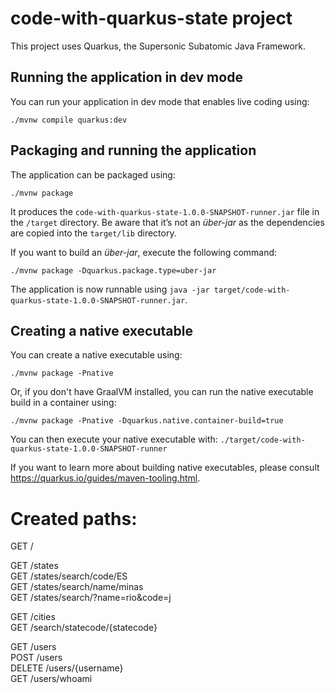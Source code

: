 # code-with-quarkus-state project

This project uses Quarkus, the Supersonic Subatomic Java Framework.

## Running the application in dev mode

You can run your application in dev mode that enables live coding using:  
```shell script
./mvnw compile quarkus:dev
```

## Packaging and running the application

The application can be packaged using:
```shell script
./mvnw package
```
It produces the `code-with-quarkus-state-1.0.0-SNAPSHOT-runner.jar` file in the `/target` directory.
Be aware that it’s not an _über-jar_ as the dependencies are copied into the `target/lib` directory.

If you want to build an _über-jar_, execute the following command:
```shell script
./mvnw package -Dquarkus.package.type=uber-jar
```

The application is now runnable using `java -jar target/code-with-quarkus-state-1.0.0-SNAPSHOT-runner.jar`.

## Creating a native executable

You can create a native executable using:  
```shell script
./mvnw package -Pnative
```

Or, if you don't have GraalVM installed, you can run the native executable build in a container using:  
```shell script
./mvnw package -Pnative -Dquarkus.native.container-build=true
```

You can then execute your native executable with: `./target/code-with-quarkus-state-1.0.0-SNAPSHOT-runner`

If you want to learn more about building native executables, please consult https://quarkus.io/guides/maven-tooling.html.

# Created paths:

GET /  

GET /states  
GET /states/search/code/ES   
GET /states/search/name/minas  
GET /states/search/?name=rio&code=j  
  
GET /cities  
GET /search/statecode/{statecode}  
  
GET /users  
POST /users   
DELETE /users/{username}  
GET /users/whoami  

